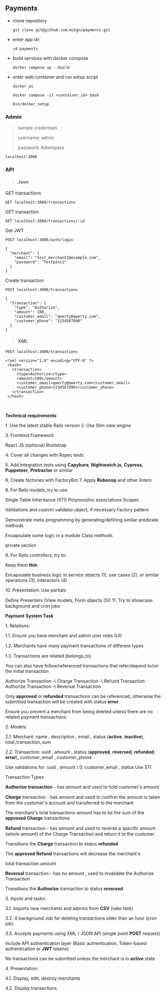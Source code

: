 ## Payments


- clone repository

    `git clone git@github.com:mikgn/payments.git`

- enter app dir

    `cd payments`

 - build services with docker compose

    `docker compose up --build`

 - enter web container and run setup script

    `docker ps`

    `docker compose -it <container_id> bash`

    `bin/docker_setup`

 ### Admin

> sample credentials
>
> username: admin
>
> password: Adminpass

  `localhost:3000`

### API

> #### Json
GET transactions

`GET localhost:3000/transactions`

GET transaction

`GET localhost:3000/transactions/:id`

Get JWT

    POST localhost:3000/auth/login

    {
      "merchant": {
        "email": "test_merchant1@example.com",
        "password": "Testpass1"
      }
    }
Create transaction

    POST localhost:3000/transactions

    {
      "transaction": {
        "type": "Authorize",
        "amount": 100,
        "customer_email": "qwerty@qwerty.com",
        "customer_phone": "1234567890"
      }
    }

> #### XML

    POST localhost:3000/transactions

    <?xml version="1.0" encoding="UTF-8" ?>
     <hash>
       <transaction>
         <type>Authorize</type>
         <amount>100</amount>
         <customer_email>qwerty@qwerty.com</customer_email>
         <customer_phone>1234567890</customer_phone>
       </transaction>
     </hash>

<br/>

**Technical** **requirements**

 1\. Use the latest stable Rails version 2. Use Slim view engine

 3\. Frontend Framework

 React JS (optional) Bootstrap

 4\. Cover all changes with Rspec tests

 5\. Add integration tests using **Capybara**, **Nightwatch.js**,
 **Cypress**, **Puppeteer**, **Protractor** or similar

 6\. Create factories with FactoryBot 7. Apply **Rubocop** and other
 linters

 8\. For Rails models, try to use:

 Single Table Inheritance (STI) Polymorphic associations Scopes

 Validations and custom validator object, if necessary Factory pattern

 Demonstrate meta-programming by generating/deﬁning similar predicate
 methods

 Encapsulate some logic in a module Class methods

 private section

 9\. For Rails controllers, try to:

 Keep them **thin**

 Encapsulate business logic in service objects (1), use cases (2), or
 similar operations (3), interactors (4)

 10\. Presentation: Use partials

 Deﬁne Presenters (View models, Form objects (5)) 11. Try to showcase
 background and cron jobs

**Payment** **System** **Task**

 1\. Relations:

 1.1. Ensure you have merchant and admin user roles (UI)

 1.2. Merchants have many payment transactions of diﬀerent types

 1.3. Transactions are related (belongs_to)

 You can also have follow/referenced transactions that refer/depend
 to/on the initial transaction

 Authorize Transaction -\ Charge Transaction -\ Refund Transaction
 Authorize Transaction -\ Reversal Transaction

 Only **approved** or **refunded** transactions can be referenced,
 otherwise the submitted transaction will be created with status
 **error**

 Ensure you prevent a merchant from being deleted unless there are no
 related payment transactions

 2\. Models:

 2.1. Merchant: name , description , email , status (**active**,
 **inactive**), total_transaction_sum

 2.2. Transaction: uuid , amount , status (**approved**, **reversed**,
 **refunded**, **error**), customer_email , customer_phone

 Use validations for: uuid , amount \ 0, customer_email , status Use
 STI

 Transaction Types

 **Authorize** **transaction** - has amount and used to hold
 customer\'s amount

 **Charge** transaction - has amount and used to conﬁrm the amount is
 taken from the customer\'s account and transferred to the merchant

 The merchant\'s total transactions amount has to be the sum of the
 **approved** **Charge** transactions

 **Refund** transaction - has amount and used to reverse a speciﬁc
 amount (whole amount) of the Charge Transaction and return it to the
 customer

 Transitions the **Charge** transaction to status **refunded**

 The **approved** **Refund** transactions will decrease the merchant\'s

 total transaction amount

 **Reversal** transaction - has no amount , used to invalidate the
 Authorize Transaction

 Transitions the **Authorize** transaction to status **reversed**

 3\. Inputs and tasks:

 3.1. Imports new merchants and admins from **CSV** (rake task)

 3.2. A background Job for deleting transactions older than an hour
 (cron job)

 3.3. Accepts payments using XML / JSON API (single point **POST**
 request)

 Include API authentication layer (Basic authentication, Token-based
 authentication or **JWT** tokens)

 No transactions can be submitted unless the merchant is in **active**
 state

 4\. Presentation:

 4.1. Display, edit, destroy merchants

 4.2. Display transactions
